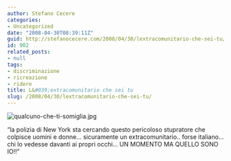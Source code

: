 ```yaml
---
author: Stefano Cecere
categories:
- Uncategorized
date: "2008-04-30T08:39:11Z"
guid: http://stefanocecere.com/2008/04/30/lextracomunitario-che-sei-tu/
id: 902
related_posts:
- null
tags:
- discriminazione
- ricreazione
- ridere
title: L&#039;extracomunitario che sei tu
slug: /2008/04/30/lextracomunitario-che-sei-tu/
---
```


![qualcuno-che-ti-somiglia.jpg](http://stefanocecere.com/wp-content/uploads/sites/3/2008/04/qualcuno-che-ti-somiglia.jpg)

&#8220;la polizia di New York sta cercando questo pericoloso stupratore che colpisce uomini e donne&#8230; sicuramente un extracomunitario.. forse italiano&#8230; chi lo vedesse davanti ai propri occhi&#8230; UN MOMENTO MA QUELLO SONO IO!!&#8221;